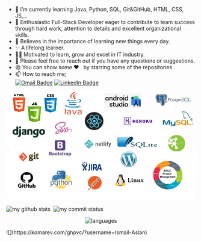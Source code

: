 
-  🌱  I’m currently learning Java, Python, SQL, Git&GitHub, HTML, CSS, JS,...
-  👯  Enthusiastic Full-Stack Developer eager to contribute to team success through hard work, attention to details and excellent organizational skills.
-  📝  Believes in the importance of learning new things every day. 
-  ✨  A lifelong learner. 
-  👨‍💻  Motivated to learn, grow and excel in IT industry.
-  💬 Please feel free to reach out if you have any questions or suggestions.
-  😄 You can show some   ❤️    &nbsp; by starring some of the repositories
-  📫 How to reach me;<br>
[![Gmail Badge](https://img.shields.io/badge/Gmail-D14836?style=for-the-badge&logo=gmail&logoColor=white)](https://mail.google.com/mail/u/0/?hl=tr&tf=cm&fs=1&to=1aslan1ismail@gmail.com)
[![LinkedIn Badge](https://img.shields.io/badge/LinkedIn-0077B5?style=for-the-badge&logo=linkedin&logoColor=white)](https://www.linkedin.com/in/ismailaslan-/)

<img src="https://github.com/Ismail-Aslan/Ismail-Aslan/blob/main/ss.png?raw=true">



<br>
<p align="left">
<img src="https://github-readme-stats.vercel.app/api?username=Ismail-Aslan&theme=chartreuse-dark" alt="my github stats" width="49%"/>&nbsp;
<img src="https://github-readme-streak-stats.herokuapp.com/?user=Ismail-Aslan&theme=chartreuse-dark" alt="my commit status" width="49%" /> </p>
<p align="center"> <img src="https://github-readme-stats.vercel.app/api/top-langs/?username=Ismail-Aslan&theme=chartreuse-dark&layout=compact" alt="languages" width="50%" > </p>
![](https://komarev.com/ghpvc/?username=Ismail-Aslan)
